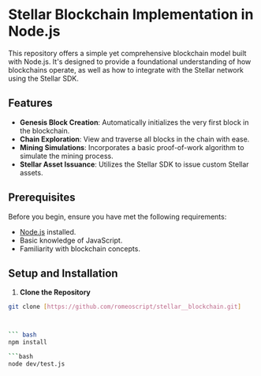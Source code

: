 # Stellar Blockchain Implementation in Node.js

This repository offers a simple yet comprehensive blockchain model built with Node.js. It's designed to provide a foundational understanding of how blockchains operate, as well as how to integrate with the Stellar network using the Stellar SDK.

## Features

- **Genesis Block Creation**: Automatically initializes the very first block in the blockchain.
- **Chain Exploration**: View and traverse all blocks in the chain with ease.
- **Mining Simulations**: Incorporates a basic proof-of-work algorithm to simulate the mining process.
- **Stellar Asset Issuance**: Utilizes the Stellar SDK to issue custom Stellar assets.

## Prerequisites

Before you begin, ensure you have met the following requirements:

- [Node.js](https://nodejs.org/) installed.
- Basic knowledge of JavaScript.
- Familiarity with blockchain concepts.

## Setup and Installation

1. **Clone the Repository**

```bash
git clone [https://github.com/romeoscript/stellar__blockchain.git]



``` bash
npm install

```bash
node dev/test.js
